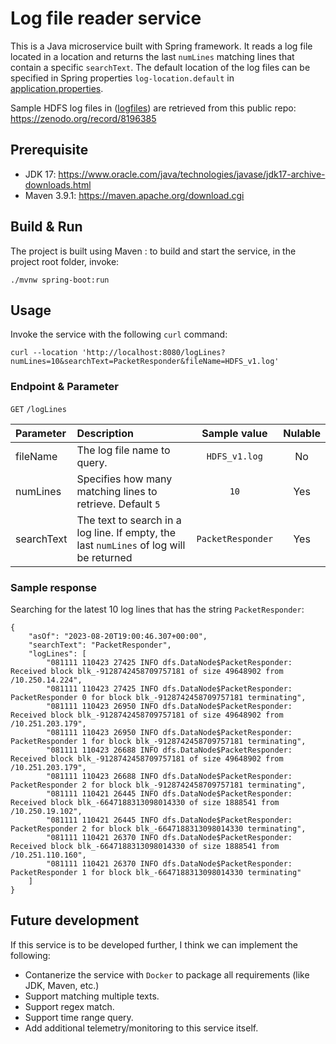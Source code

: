 # Log file reader service

This is a Java microservice built with Spring framework. It reads a log file located in a location and returns the last `numLines` matching lines that contain a specific `searchText`. The default location of the log files can be specified in Spring properties `log-location.default` in [application.properties](src/main/resources/application.properties).


Sample HDFS log files in ([logfiles](logfiles)) are retrieved from this public repo: https://zenodo.org/record/8196385

## Prerequisite
+ JDK 17: https://www.oracle.com/java/technologies/javase/jdk17-archive-downloads.html
+ Maven 3.9.1: https://maven.apache.org/download.cgi

## Build & Run
The project is built using Maven : to build and start the service, in the project root folder, invoke:
```agsl
./mvnw spring-boot:run
```

## Usage
Invoke the service with the following `curl` command:
```agsl
curl --location 'http://localhost:8080/logLines?numLines=10&searchText=PacketResponder&fileName=HDFS_v1.log'
```

### Endpoint & Parameter
`GET` `/logLines`

 Parameter      | Description                                                                             |  Sample value  |  Nulable  |
| :---        |:----------------------------------------------------------------------------------------|:--------------:|:---------:|
| fileName      | The log file name to query.                                                             | `HDFS_v1.log`  |    No     |
| numLines   | Specifies how many matching lines to retrieve. Default `5`                              |      `10`      |    Yes    |
| searchText   | The text to search in a log line. If empty, the last `numLines` of log will be returned |    `PacketResponder`    |    Yes    |

### Sample response
Searching for the latest 10 log lines that has the string `PacketResponder`:
```agsl
{
    "asOf": "2023-08-20T19:00:46.307+00:00",
    "searchText": "PacketResponder",
    "logLines": [
        "081111 110423 27425 INFO dfs.DataNode$PacketResponder: Received block blk_-9128742458709757181 of size 49648902 from /10.250.14.224",
        "081111 110423 27425 INFO dfs.DataNode$PacketResponder: PacketResponder 0 for block blk_-9128742458709757181 terminating",
        "081111 110423 26950 INFO dfs.DataNode$PacketResponder: Received block blk_-9128742458709757181 of size 49648902 from /10.251.203.179",
        "081111 110423 26950 INFO dfs.DataNode$PacketResponder: PacketResponder 1 for block blk_-9128742458709757181 terminating",
        "081111 110423 26688 INFO dfs.DataNode$PacketResponder: Received block blk_-9128742458709757181 of size 49648902 from /10.251.203.179",
        "081111 110423 26688 INFO dfs.DataNode$PacketResponder: PacketResponder 2 for block blk_-9128742458709757181 terminating",
        "081111 110421 26445 INFO dfs.DataNode$PacketResponder: Received block blk_-6647188313098014330 of size 1888541 from /10.250.19.102",
        "081111 110421 26445 INFO dfs.DataNode$PacketResponder: PacketResponder 2 for block blk_-6647188313098014330 terminating",
        "081111 110421 26370 INFO dfs.DataNode$PacketResponder: Received block blk_-6647188313098014330 of size 1888541 from /10.251.110.160",
        "081111 110421 26370 INFO dfs.DataNode$PacketResponder: PacketResponder 1 for block blk_-6647188313098014330 terminating"
    ]
}
```

## Future development

If this service is to be developed further, I think we can implement the following:
+ Contanerize the service with `Docker` to package all requirements (like JDK, Maven, etc.)
+ Support matching multiple texts.
+ Support regex match.
+ Support time range query.
+ Add additional telemetry/monitoring to this service itself.